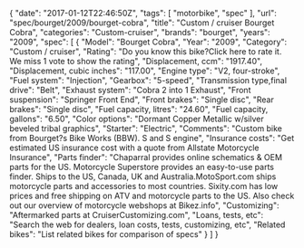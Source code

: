 {
    "date": "2017-01-12T22:46:50Z",
    "tags": [
        "motorbike",
        "spec"
    ],
    "url": "spec\/bourget\/2009\/bourget-cobra",
    "title": "Custom \/ cruiser Bourget Cobra",
    "categories": "Custom-cruiser",
    "brands": "bourget",
    "years": "2009",
    "spec": [
        {
            "Model": "Bourget Cobra",
            "Year": "2009",
            "Category": "Custom \/ cruiser",
            "Rating": "Do you know this bike?Click here to rate it. We miss 1 vote to show the rating",
            "Displacement, ccm": "1917.40",
            "Displacement, cubic inches": "117.00",
            "Engine type": "V2, four-stroke",
            "Fuel system": "Injection",
            "Gearbox": "5-speed",
            "Transmission type,final drive": "Belt",
            "Exhaust system": "Cobra 2 into 1 Exhaust",
            "Front suspension": "Springer Front End",
            "Front brakes": "Single disc",
            "Rear brakes": "Single disc",
            "Fuel capacity, litres": "24.60",
            "Fuel capacity, gallons": "6.50",
            "Color options": "Dormant Copper Metallic w\/silver beveled tribal graphics",
            "Starter": "Electric",
            "Comments": "Custom bike from Bourget?s Bike Works (BBW). S and S engine",
            "Insurance costs": "Get estimated US insurance cost with a quote from Allstate Motorcycle Insurance",
            "Parts finder": "Chaparral provides online schematics & OEM parts for the US.   Motorcycle Superstore provides an easy-to-use parts finder. Ships to the US, Canada, UK and Australia.MotoSport.com ships motorcycle parts and accessories to most countries.    Sixity.com has low prices and free shipping on ATV and motorcycle parts to the US. Also check out our overview of motorcycle webshops at Bikez.info",
            "Customizing": "Aftermarked parts at CruiserCustomizing.com",
            "Loans, tests, etc": "Search the web for dealers, loan costs, tests, customizing, etc",
            "Related bikes": "List related bikes for comparison of specs"
        }
    ]
}